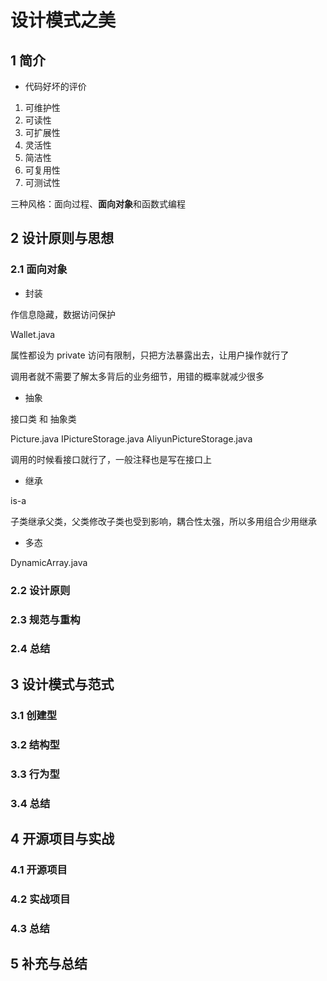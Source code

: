 # 设计模式之美

## 1 简介

+ 代码好坏的评价

1. 可维护性
2. 可读性
3. 可扩展性
4. 灵活性
5. 简洁性
6. 可复用性
7. 可测试性

三种风格：面向过程、**面向对象**和函数式编程

## 2 设计原则与思想

### 2.1 面向对象

+ 封装

作信息隐藏，数据访问保护

Wallet.java

属性都设为 private 访问有限制，只把方法暴露出去，让用户操作就行了

调用者就不需要了解太多背后的业务细节，用错的概率就减少很多

+ 抽象

接口类 和 抽象类

Picture.java IPictureStorage.java AliyunPictureStorage.java

调用的时候看接口就行了，一般注释也是写在接口上

+ 继承

is-a

子类继承父类，父类修改子类也受到影响，耦合性太强，所以多用组合少用继承

+ 多态

DynamicArray.java 


### 2.2 设计原则

### 2.3 规范与重构

### 2.4 总结

## 3 设计模式与范式

### 3.1 创建型

### 3.2 结构型

### 3.3 行为型

### 3.4 总结

## 4 开源项目与实战

### 4.1 开源项目

### 4.2 实战项目

### 4.3 总结

## 5 补充与总结